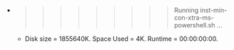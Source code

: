 * >>>>>>>>> Running inst-min-con-xtra-ms-powershell.sh ...
  * Disk size = 1855640K. Space Used = 4K. Runtime = 00:00:00:00.
